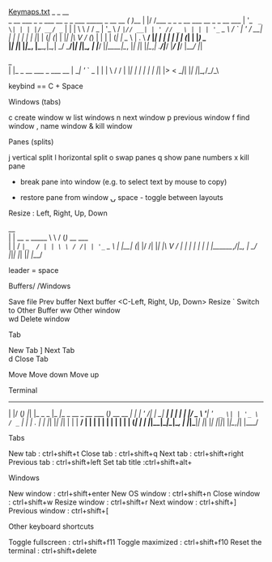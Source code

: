  [Keymaps.txt](https://github.com/dillysluvu/dotfiles/files/14323244/Keymaps.txt)
                                                       _       _  __                                    
 _ __ ___  _   _  ___ __ _ _   ___   _____  _ __   __ _( )___  | |/ /___ _   _ _ __ ___   __ _ _ __  ___ 
| '_ ` _ \| | | |/ __/ _` | | | \ \ / / _ \| '_ \ / _` |// __| | ' // _ \ | | | '_ ` _ \ / _` | '_ \/ __|
| | | | | | |_| | (_| (_| | |_| |\ V / (_) | | | | (_| | \__ \ | . \  __/ |_| | | | | | | (_| | |_) \__ \
|_| |_| |_|\__, |\___\__,_|\__,_| \_/ \___/|_| |_|\__, | |___/ |_|\_\___|\__, |_| |_| |_|\__,_| .__/|___/
           |___/                                  |___/                  |___/                |_|        


 _                        
| |_ _ __ ___  _   ___  __
| __| '_ ` _ \| | | \ \/ /
| |_| | | | | | |_| |>  < 
 \__|_| |_| |_|\__,_/_/\_\


keybind == C + Space 

Windows (tabs)

c  create window
w  list windows
n  next window
p  previous window
f  find window
,  name window
&  kill window

Panes (splits)

j  vertical split
l  horizontal split
o  swap panes
q  show pane numbers
x  kill pane
+  break pane into window (e.g. to select text by mouse to copy)
-  restore pane from window
⍽  space - toggle between layouts

Resize : Left, Right, Up, Down

__           
| |    __ _ _____   \ \   / (_)_ __ ___  
| |   / _` |_  / | | \ \ / /| | '_ ` _ \ 
| |__| (_| |/ /| |_| |\ V / | | | | | | |
|_____\__,_/___|\__, | \_/  |_|_| |_| |_|
                |___/

leader = space 

Buffers/ /Windows

<C-s>	 Save file
<S-h>	 Prev buffer
<S-l>	 Next buffer
<C-Left, Right, Up, Down> Resize 
<leader>`	Switch to Other Buffer
<leader>ww	Other window	
<leader>wd	Delete window

Tab 

<leader><tab><tab>	New Tab	
<leader><tab>]	Next Tab	
<leader><tab>d	Close Tab

Move 
<A-j>	Move down
<A-k>	Move up

<C-/>	Terminal


 _  ___ _   _           _____                   _             _  
| |/ (_) |_| |_ _   _  |_   _|__ _ __ _ __ ___ (_)_ __   __ _| | 
| ' /| | __| __| | | |   | |/ _ \ '__| '_ ` _ \| | '_ \ / _` | | 
| . \| | |_| |_| |_| |   | |  __/ |  | | | | | | | | | | (_| | | 
|_|\_\_|\__|\__|\__, |   |_|\___|_|  |_| |_| |_|_|_| |_|\__,_|_| 
                |___/


Tabs

New tab : ctrl+shift+t
Close tab : ctrl+shift+q 
Next tab : ctrl+shift+right 
Previous tab : ctrl+shift+left 
Set tab title :ctrl+shift+alt+

Windows 

New window : ctrl+shift+enter
New OS window : ctrl+shift+n
Close window : ctrl+shift+w
Resize window : ctrl+shift+r 
Next window : ctrl+shift+]
Previous window : ctrl+shift+[

Other keyboard shortcuts

Toggle fullscreen : ctrl+shift+f11 
Toggle maximized : ctrl+shift+f10
Reset the terminal : ctrl+shift+delete


